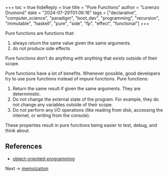 +++
toc = true
hideReply = true
title = "Pure Functions"
author = "Lorenzo Drumond"
date = "2024-07-29T01:06:16"
tags = ["declarative",  "computer_science",  "paradigm",  "boot_dev",  "programming",  "recursion",  "immutable",  "haskell",  "pure",  "side",  "fp",  "effect",  "functional"]
+++



Pure functions are functions that:

1. always return the same value given the same arguments.
2. do not produce side effects

Pure functions don't do anything with anything that exists outside of their scope.

Pure functions have a lot of benefits. Whenever possible, good developers try to use pure functions instead of impure functions. Pure functions:

1. Return the same result if given the same arguments. They are deterministic.
2. Do not change the external state of the program. For example, they do not change any variables outside of their scope.
3. Do not perform any I/O operations (like reading from disk, accessing the internet, or writing from the console).

These properties result in pure functions being easier to test, debug, and think about.

## References
- [object-oriented-programming](/wiki/object-oriented-programming/)

Next -> [memoization](/wiki/memoization/)
